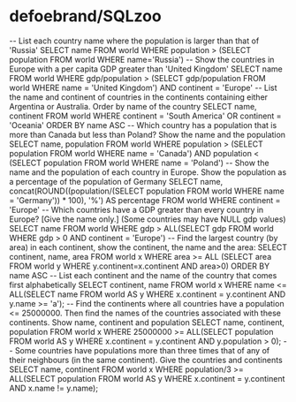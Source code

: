 # defoebrand/SQLzoo

 -- List each country name where the population is larger than that of 'Russia' SELECT name FROM world WHERE population &gt; \(SELECT population FROM world WHERE name='Russia'\) -- Show the countries in Europe with a per capita GDP greater than 'United Kingdom' SELECT name FROM world WHERE gdp/population &gt; \(SELECT gdp/population FROM world WHERE name = 'United Kingdom'\) AND continent = 'Europe' -- List the name and continent of countries in the continents containing either Argentina or Australia. Order by name of the country SELECT name, continent FROM world WHERE continent = 'South America' OR continent = 'Oceania' ORDER BY name ASC -- Which country has a population that is more than Canada but less than Poland? Show the name and the population SELECT name, population FROM world WHERE population &gt; \(SELECT population FROM world WHERE name = 'Canada'\) AND population &lt; \(SELECT population FROM world WHERE name = 'Poland'\) -- Show the name and the population of each country in Europe. Show the population as a percentage of the population of Germany SELECT name, concat\(ROUND\(\(population/\(SELECT population FROM world WHERE name = 'Germany'\)\) \* 100\), '%'\) AS percentage FROM world WHERE continent = 'Europe' -- Which countries have a GDP greater than every country in Europe? \[Give the name only.\] \(Some countries may have NULL gdp values\) SELECT name FROM world WHERE gdp &gt; ALL\(SELECT gdp FROM world WHERE gdp &gt; 0 AND continent = 'Europe'\) -- Find the largest country \(by area\) in each continent, show the continent, the name and the area: SELECT continent, name, area FROM world x WHERE area &gt;= ALL \(SELECT area FROM world y WHERE y.continent=x.continent AND area&gt;0\) ORDER BY name ASC -- List each continent and the name of the country that comes first alphabetically SELECT continent, name FROM world x WHERE name &lt;= ALL\(SELECT name FROM world AS y WHERE x.continent = y.continent AND y.name &gt;= 'a'\); -- Find the continents where all countries have a population &lt;= 25000000. Then find the names of the countries associated with these continents. Show name, continent and population SELECT name, continent, population FROM world x WHERE 25000000 &gt;= ALL\(SELECT population FROM world AS y WHERE x.continent = y.continent AND y.population &gt; 0\); -- Some countries have populations more than three times that of any of their neighbours \(in the same continent\). Give the countries and continents SELECT name, continent FROM world x WHERE population/3 &gt;= ALL\(SELECT population FROM world AS y WHERE x.continent = y.continent AND x.name != y.name\);

